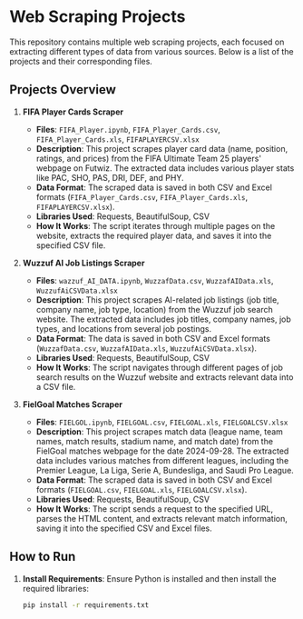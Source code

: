 # Web Scraping Projects

This repository contains multiple web scraping projects, each focused on extracting different types of data from various sources. Below is a list of the projects and their corresponding files.

## Projects Overview

1. **FIFA Player Cards Scraper**
   - **Files**: `FIFA_Player.ipynb`, `FIFA_Player_Cards.csv`, `FIFA_Player_Cards.xls`, `FIFAPLAYERCSV.xlsx`
   - **Description**: This project scrapes player card data (name, position, ratings, and prices) from the FIFA Ultimate Team 25 players' webpage on Futwiz. The extracted data includes various player stats like PAC, SHO, PAS, DRI, DEF, and PHY.
   - **Data Format**: The scraped data is saved in both CSV and Excel formats (`FIFA_Player_Cards.csv`, `FIFA_Player_Cards.xls`, `FIFAPLAYERCSV.xlsx`).
   - **Libraries Used**: Requests, BeautifulSoup, CSV
   - **How It Works**: The script iterates through multiple pages on the website, extracts the required player data, and saves it into the specified CSV file.

2. **Wuzzuf AI Job Listings Scraper**
   - **Files**: `wazzuf_AI_DATA.ipynb`, `WuzzafData.csv`, `WuzzafAIData.xls`, `WuzzufAiCSVData.xlsx`
   - **Description**: This project scrapes AI-related job listings (job title, company name, job type, location) from the Wuzzuf job search website. The extracted data includes job titles, company names, job types, and locations from several job postings.
   - **Data Format**: The data is saved in both CSV and Excel formats (`WuzzafData.csv`, `WuzzafAIData.xls`, `WuzzufAiCSVData.xlsx`).
   - **Libraries Used**: Requests, BeautifulSoup, CSV
   - **How It Works**: The script navigates through different pages of job search results on the Wuzzuf website and extracts relevant data into a CSV file.
3. **FielGoal Matches Scraper**
   - **Files**: `FIELGOL.ipynb`, `FIELGOAL.csv`, `FIELGOAL.xls`, `FIELGOALCSV.xlsx`
   - **Description**: This project scrapes match data (league name, team names, match results, stadium name, and match date) from the FielGoal matches webpage for the date 2024-09-28. The extracted data includes various matches from different leagues, including the Premier League, La Liga, Serie A, Bundesliga, and Saudi Pro League.
   - **Data Format**: The scraped data is saved in both CSV and Excel formats (`FIELGOAL.csv`, `FIELGOAL.xls`, `FIELGOALCSV.xlsx`).
   - **Libraries Used**: Requests, BeautifulSoup, CSV
   - **How It Works**: The script sends a request to the specified URL, parses the HTML content, and extracts relevant match information, saving it into the specified CSV and Excel files.


## How to Run

1. **Install Requirements**: Ensure Python is installed and then install the required libraries:

   ```bash
   pip install -r requirements.txt
